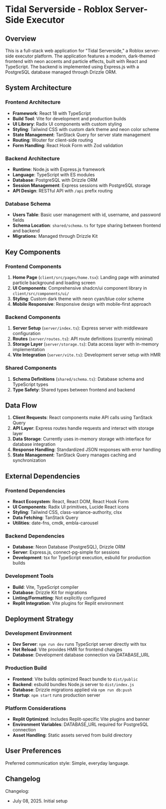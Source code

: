 # Tidal Serverside - Roblox Server-Side Executor

## Overview

This is a full-stack web application for "Tidal Serverside," a Roblox server-side executor platform. The application features a modern, dark-themed frontend with neon accents and particle effects, built with React and TypeScript. The backend is implemented using Express.js with a PostgreSQL database managed through Drizzle ORM.

## System Architecture

### Frontend Architecture
- **Framework**: React 18 with TypeScript
- **Build Tool**: Vite for development and production builds
- **UI Library**: Radix UI components with custom styling
- **Styling**: Tailwind CSS with custom dark theme and neon color scheme
- **State Management**: TanStack Query for server state management
- **Routing**: Wouter for client-side routing
- **Form Handling**: React Hook Form with Zod validation

### Backend Architecture
- **Runtime**: Node.js with Express.js framework
- **Language**: TypeScript with ES modules
- **Database**: PostgreSQL with Drizzle ORM
- **Session Management**: Express sessions with PostgreSQL storage
- **API Design**: RESTful API with `/api` prefix routing

### Database Schema
- **Users Table**: Basic user management with id, username, and password fields
- **Schema Location**: `shared/schema.ts` for type sharing between frontend and backend
- **Migrations**: Managed through Drizzle Kit

## Key Components

### Frontend Components
1. **Home Page** (`client/src/pages/home.tsx`): Landing page with animated particle background and loading screen
2. **UI Components**: Comprehensive shadcn/ui component library in `client/src/components/ui/`
3. **Styling**: Custom dark theme with neon cyan/blue color scheme
4. **Mobile Responsive**: Responsive design with mobile-first approach

### Backend Components
1. **Server Setup** (`server/index.ts`): Express server with middleware configuration
2. **Routes** (`server/routes.ts`): API route definitions (currently minimal)
3. **Storage Layer** (`server/storage.ts`): Data access layer with in-memory implementation
4. **Vite Integration** (`server/vite.ts`): Development server setup with HMR

### Shared Components
1. **Schema Definitions** (`shared/schema.ts`): Database schema and TypeScript types
2. **Type Safety**: Shared types between frontend and backend

## Data Flow

1. **Client Requests**: React components make API calls using TanStack Query
2. **API Layer**: Express routes handle requests and interact with storage layer
3. **Data Storage**: Currently uses in-memory storage with interface for database integration
4. **Response Handling**: Standardized JSON responses with error handling
5. **State Management**: TanStack Query manages caching and synchronization

## External Dependencies

### Frontend Dependencies
- **React Ecosystem**: React, React DOM, React Hook Form
- **UI Components**: Radix UI primitives, Lucide React icons
- **Styling**: Tailwind CSS, class-variance-authority, clsx
- **Data Fetching**: TanStack Query
- **Utilities**: date-fns, cmdk, embla-carousel

### Backend Dependencies
- **Database**: Neon Database (PostgreSQL), Drizzle ORM
- **Server**: Express.js, connect-pg-simple for sessions
- **Development**: tsx for TypeScript execution, esbuild for production builds

### Development Tools
- **Build**: Vite, TypeScript compiler
- **Database**: Drizzle Kit for migrations
- **Linting/Formatting**: Not explicitly configured
- **Replit Integration**: Vite plugins for Replit environment

## Deployment Strategy

### Development Environment
- **Dev Server**: `npm run dev` runs TypeScript server directly with tsx
- **Hot Reload**: Vite provides HMR for frontend changes
- **Database**: Development database connection via DATABASE_URL

### Production Build
- **Frontend**: Vite builds optimized React bundle to `dist/public`
- **Backend**: esbuild bundles Node.js server to `dist/index.js`
- **Database**: Drizzle migrations applied via `npm run db:push`
- **Startup**: `npm start` runs production server

### Platform Considerations
- **Replit Optimized**: Includes Replit-specific Vite plugins and banner
- **Environment Variables**: DATABASE_URL required for PostgreSQL connection
- **Asset Handling**: Static assets served from build directory

## User Preferences

Preferred communication style: Simple, everyday language.

## Changelog

Changelog:
- July 08, 2025. Initial setup